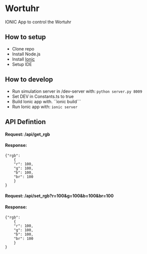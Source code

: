 # Wortuhr

IONIC App to control the Wortuhr

## How to setup

- Clone repo
- Install Node.js
- Install [Ionic](https://ionicframework.com)
- Setup IDE

## How to develop

- Run simulation server in /dev-server with: ```python server.py 8009```
- Set DEV in Constants.ts to true
- Build Ionic app with. ``ìonic build```
- Run Ionic app with: ```ionic server```

## API Defintion

#### Request: /api/get_rgb
#### Response:
```
{"rgb": 
	{
	"r": 100,
	"g": 100,
	"b": 100,
	"br": 100
	}
}
```


#### Request: /api/set_rgb?r=100&g=100&b=100&br=100
#### Response:
```
{"rgb": 
	{
	"r": 100,
	"g": 100,
	"b": 100,
	"br": 100
	}
}
```
